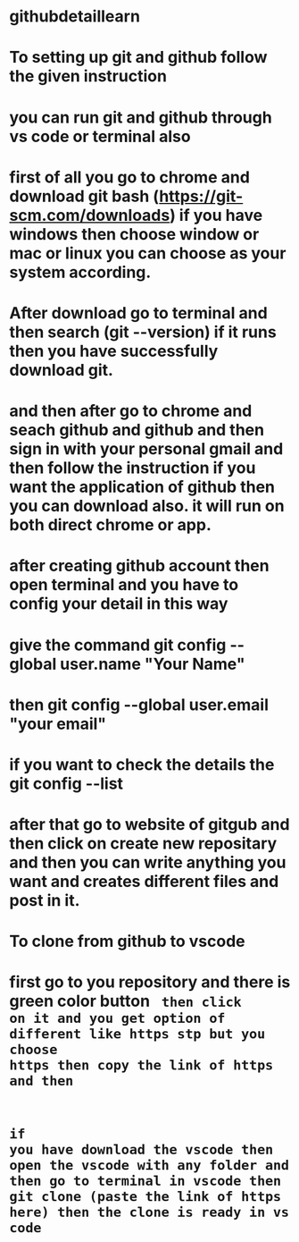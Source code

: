 # githubdetaillearn

 # To setting up git and github follow the given instruction 

# you can run  git and github through vs code or terminal also

# first of all you go to chrome and download git bash (https://git-scm.com/downloads) if you have windows then choose window or mac or linux you can choose as your system according.
# After download  go to terminal and then search (git --version) if it runs then you have successfully download git.

# and then after go to chrome and seach github and github and then sign in with your personal gmail and then follow the instruction if you want the application of github then you can download also. it will run on both direct chrome or app.

# after creating github account then open terminal and you have to config your detail in this way
# give the command git config --global user.name "Your Name"
# then git config --global user.email "your email"
# if you want to check the details the  git config --list

# after that go to website of gitgub and then click on create new repositary and then you can write anything you want and creates different files and post in it.

# To clone from github to vscode 

# first go to you repository and there is green color button <code> then click on it and you get option of different like https stp but you choose https then copy the link of https and then 

# if you have download the vscode then open the vscode with any folder and then go to terminal in vscode then git clone (paste the link of https here) then the clone is ready in vs code 





